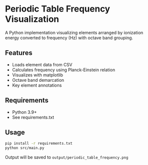 # Periodic Table Frequency Visualization

A Python implementation visualizing elements arranged by ionization energy converted to frequency (Hz) with octave band grouping.

## Features
- Loads element data from CSV
- Calculates frequency using Planck-Einstein relation
- Visualizes with matplotlib
- Octave band demarcation
- Key element annotations

## Requirements
- Python 3.9+
- See requirements.txt

## Usage
```bash
pip install -r requirements.txt
python src/main.py
```

Output will be saved to `output/periodic_table_frequency.png`
